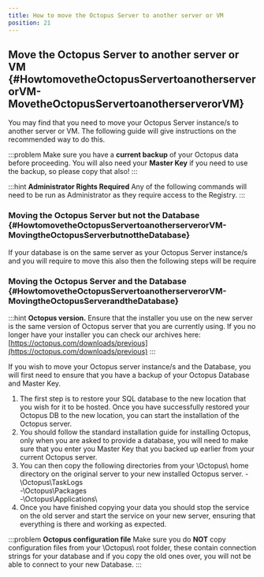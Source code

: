```yaml
---
title: How to move the Octopus Server to another server or VM
position: 21
---
```


## Move the Octopus Server to another server or VM {#HowtomovetheOctopusServertoanotherserverorVM-MovetheOctopusServertoanotherserverorVM}

You may find that you need to move your Octopus Server instance/s to another server or VM. The following guide will give instructions on the recommended way to do this.

:::problem
Make sure you have a **current backup** of your Octopus data before proceeding. You will also need your **Master Key** if you need to use the backup, so please copy that also!
:::

:::hint
**Administrator Rights Required**
Any of the following commands will need to be run as Administrator as they require access to the Registry.
:::

### Moving the Octopus Server but not the Database {#HowtomovetheOctopusServertoanotherserverorVM-MovingtheOctopusServerbutnottheDatabase}

If your database is on the same server as your Octopus Server instance/s and you will require to move this also then the following steps will be require

### Moving the Octopus Server and the Database {#HowtomovetheOctopusServertoanotherserverorVM-MovingtheOctopusServerandtheDatabase}

:::hint
**Octopus version.**
Ensure that the installer you use on the new server is the same version of Octopus server that you are currently using. If you no longer have your installer you can check our archives here: [https://octopus.com/downloads/previous](https://octopus.com/downloads/previous)
:::

If you wish to move your Octopus server instance/s and the Database, you will first need to ensure that you have a backup of your Octopus Database and Master Key.

1. The first step is to restore your SQL database to the new location that you wish for it to be hosted. Once you have successfully restored your Octopus DB to the new location, you can start the installation of the Octopus server.
2. You should follow the standard installation guide for installing Octopus, only when you are asked to provide a database, you will need to make sure that you enter you Master Key that you backed up earlier from your current Octopus server.
3. You can then copy the following directories from your \Octopus\ home directory on the original server to your new installed Octopus server.
   -\Octopus\TaskLogs\
   -\Octopus\Packages\
   -\Octopus\Applications\
4. Once you have finished copying your data you should stop the service on the old server and start the service on your new server, ensuring that everything is there and working as expected.

:::problem
**Octopus configuration file**
Make sure you do **NOT** copy configuration files from your \Octopus\ root folder, these contain connection strings for your database and if you copy the old ones over, you will not be able to connect to your new Database.
:::
